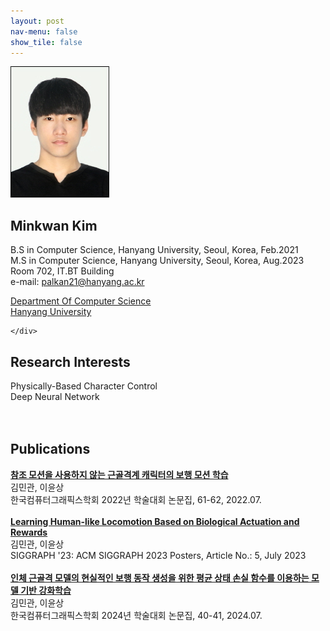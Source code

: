 ```yaml
---
layout: post
nav-menu: false 
show_tile: false
---
```


<!-- One -->
<section id="one">
	<div class="inner">
		<span class="image left"><img src="../assets/people/minkwan-kim/minkwan-kim.jpg" alt="" /></span>

<h2>Minkwan Kim</h2>

B.S in Computer Science, Hanyang University, Seoul, Korea, Feb.2021<br>
M.S in Computer Science, Hanyang University, Seoul, Korea, Aug.2023<br>
Room 702, IT.BT Building<br>
e-mail: palkan21@hanyang.ac.kr
<p/>

<a target="_blank" rel="noopener noreferrer" href="http://cs.hanyang.ac.kr/">Department Of Computer Science</a>
<br/>
<a target="_blank" rel="noopener noreferrer" href="https://www.hanyang.ac.kr/">Hanyang University</a>


	</div>
</section>

## Research Interests
Physically-Based Character Control
<br>Deep Neural Network
<br>
<br>
<br>
## Publications
**[참조 모션을 사용하지 않는 근골격계 캐릭터의 보행 모션 학습](https://gitcgr.hanyang.ac.kr/publications/domestic/2022-kcgs-NoRefMusculoSkeletalLocomotion.pdf)**<br>
김민관, 이윤상<br>
한국컴퓨터그래픽스학회 2022년 학술대회 논문집, 61-62, 2022.07.<br>
<br>
**[Learning Human-like Locomotion Based on Biological Actuation and Rewards](https://dl.acm.org/doi/pdf/10.1145/3588028.3603646)**<br>
김민관, 이윤상<br>
SIGGRAPH '23: ACM SIGGRAPH 2023 Posters, Article No.: 5, July 2023<br>
<br>
**[인체 근골격 모델의 현실적인 보행 동작 생성을 위한 평균 상태 손실 함수를 이용하는 모델 기반 강화학습](https://gitcgr.hanyang.ac.kr/publications/domestic/2024-kcgs-AverageStateMusculoSkeletalLocomotion.pdf)**<br>
김민관, 이윤상<br>
한국컴퓨터그래픽스학회 2024년 학술대회 논문집, 40-41, 2024.07.<br>
<br>

